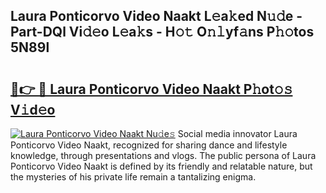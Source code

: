 ## Laura Ponticorvo Video Naakt L𝚎a𝚔ed N𝚞𝚍e - Part-DQl Vi𝚍𝚎o L𝚎a𝚔s - H𝚘𝚝 O𝚗𝚕yf𝚊ns P𝚑𝚘tos 5N89l

# <h2><a href="http://kf22hg.oniu.top/?m=Laura+Ponticorvo+Video+Naakt">🔗👉 🔴 Laura Ponticorvo Video Naakt P𝚑ot𝚘𝚜 V𝚒d𝚎o</a></h2>

[![Laura Ponticorvo Video Naakt Nu𝚍e𝚜](https://i.imgur.com/0qMVB7G.gif)](http://kf22hg.oniu.top/?m=Laura+Ponticorvo+Video+Naakt)
Social media innovator Laura Ponticorvo Video Naakt, recognized for sharing dance and lifestyle knowledge, through presentations and vlogs. The public persona of Laura Ponticorvo Video Naakt is defined by its friendly and relatable nature, but the mysteries of his private life remain a tantalizing enigma.  
